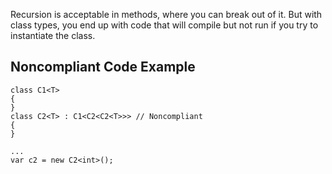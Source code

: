 Recursion is acceptable in methods, where you can break out of it. But with class types, you end up with code that will compile but not run if you try to instantiate the class.
 
## Noncompliant Code Example

    class C1<T>
    {
    }
    class C2<T> : C1<C2<C2<T>>> // Noncompliant
    {
    }
    
    ...
    var c2 = new C2<int>();